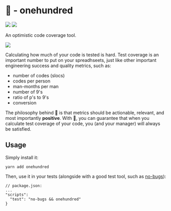 # 💯 - onehundred

![](https://img.shields.io/badge/no-bugs-brightgreen.svg) 
![](https://img.shields.io/badge/coverage-%F0%9F%92%AF-green.svg)

An optimistic code coverage tool.

![](https://i.imgur.com/8zIalnD.png)

Calculating how much of your code is tested is hard. Test coverage is an important number to put on your spreadhseets, just like other important engineering success and quality metrics, such as:

  - number of codes (slocs)
  - codes per person 
  - man-months per man
  - number of 9's
  - ratio of p's to 9's
  - conversion

The philosophy behind 💯 is that metrics should be actionable, relevant, and most importantly **positive**. With 💯, you can guarantee that when you calculate test coverage of your code, you (and your manager) will always be satisfied.

## Usage

Simply install it:

```
yarn add onehundred
```

Then, use it in your tests (alongside with a good test tool, such as [no-bugs](https://github.com/lxe/no-bugs)):

```
// package.json:
...
"scripts":
  "test": "no-bugs && onehundred"
}
```


